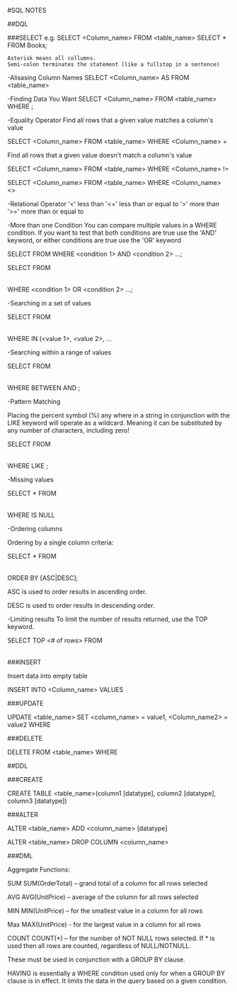 #SQL NOTES

##DQL

###SELECT
e.g.  SELECT <Column_name> FROM <table_name>
      SELECT * FROM Books;

    Asterisk means all collumns.
    Semi-colon terminates the statement (like a fullstop in a sentence)

-Alisasing Column Names
  SELECT <Column_name> AS <alias> FROM <table_name>

-Finding Data You Want
  SELECT <Column_name> FROM <table_name> WHERE <Condition>;

-Equality Operator
  Find all rows that a given value matches a column's value

  SELECT <Column_name> FROM <table_name> WHERE <Column_name> = <value>

  Find all rows that a given value doesn't match a column's value

  SELECT <Column_name> FROM <table_name> WHERE <Column_name> != <value>

  SELECT <Column_name> FROM <table_name> WHERE <Column_name> <> <value>

-Relational Operator
  '<' less than
  '<=' less than or equal to
  '>' more than
  '>=' more than or equal to

-More than one Condition
You can compare multiple values in a WHERE condition. If you want to test that both conditions are true use the 'AND' keyword, or either conditions are true use the 'OR' keyword

SELECT <columns> FROM <table> WHERE <condition 1> AND <condition 2> ...;

SELECT <columns> FROM <table> WHERE <condition 1> OR <condition 2> ...;

-Searching in a set of values

  SELECT <columns> FROM <table> WHERE <column> IN (<value 1>, <value 2>, ...

-Searching within a range of values

  SELECT <columns> FROM <table> WHERE <column> BETWEEN <lesser value> AND <greater value>;

-Pattern Matching

  Placing the percent symbol (%) any where in a string in conjunction with the LIKE keyword will operate as a wildcard. Meaning it can be substituted by any number of characters, including zero!

  SELECT <columns> FROM <table> WHERE <column> LIKE <pattern>;

-Missing values

  SELECT * FROM <table> WHERE <column> IS NULL

-Ordering columns

  Ordering by a single column criteria:

  SELECT * FROM <table name> ORDER BY <column> [ASC|DESC];

  ASC is used to order results in ascending order.

  DESC is used to order results in descending order.

-Limiting results
  To limit the number of results returned, use the TOP keyword.

  SELECT TOP <# of rows> <columns> FROM <table>
###INSERT

  Insert data into empty table

  INSERT INTO <Column_name>
  VALUES <DATA>

###UPDATE

  UPDATE <table_name>
  SET <column_name> = value1, <Column_name2> = value2
  WHERE <Condition>

###DELETE

DELETE FROM <table_name>
WHERE <condition>

##DDL

###CREATE

  CREATE TABLE <table_name>(column1 [datatype], column2 [datatype], column3 [datatype])

###ALTER

  ALTER <table_name>
  ADD <column_name> [datatype]

  ALTER <table_name>
  DROP COLUMN <column_name>

###DML

Aggregate Functions:

SUM SUM(OrderTotal) – grand total of a column for all rows selected

AVG AVG(UnitPrice) – average of the column for all rows selected

MIN MIN(UnitPrice) – for the smallest value in a column for all rows

Max MAX(UnitPrice) - for the largest value in a column for all rows

COUNT COUNT(*) – for the number of NOT NULL rows selected. If * is used then all rows are counted, regardless of NULL/NOTNULL.

These must be used in conjunction with a GROUP BY clause.

HAVING is essentially a WHERE condition used only for when a GROUP BY clause is in effect. It limits the data in the query based on a given condition.
